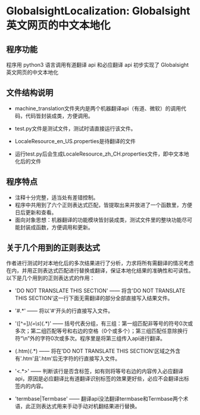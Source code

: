 # GlobalsightLocalization: Globalsight 英文网页的中文本地化

## 程序功能
程序用 python3 语言调用有道翻译 api 和必应翻译 api 初步实现了 Globalsight 英文网页的中文本地化

## 文件结构说明

- machine_translation文件夹内是两个机器翻译api（有道、微软）的调用代码，代码皆封装成类，方便调用。
- test.py文件是测试文件，测试时请直接运行该文件。
- LocaleResource_en_US.properties是待翻译的文件

- 运行test.py后会生成LocaleResource_zh_CH.properties文件，即中文本地化后的文件


## 程序特点

- 注释十分完整，适当处有差错控制。
- 程序中共用到了六个正则表达式匹配，皆提取出来并放进了一个函数里，方便日后更新和查看。
- 面向对象思想：机器翻译的功能模块皆封装成类，测试文件里的整块功能尽可能封装成函数，方便调用和更新。


## 关于几个用到的正则表达式
作者进行测试时对本地化后的多次结果进行了分析，力求将所有需翻译的情况考虑在内，并用正则表达式匹配进行替换或翻译，保证本地化结果的准确性和可读性。以下是几个用到的正则表达式的作用：

- 'DO NOT TRANSLATE THIS SECTION' —— 将含'DO NOT TRANSLATE THIS SECTION'这一行下面无需翻译的部分全部直接写入结果文件。

- '#.*' —— 将以'#'开头的行直接写入文件。

- '([^=]*)(=\s*)(.*)' —— 括号代表分组，有三组：第一组匹配非等号的符号0次或多次；第二组匹配等号和右边的空格（0个或多个）；第三组匹配任意除换行符“\n”外的字符0次或多次。程序里是将第三组传入api进行翻译。

- (\.htm)(.*) —— 将在'DO NOT TRANSLATE THIS SECTION'区域之外含有'.htm'且'.htm'后无字符的行直接写入文件。

- '<.*>' —— 判断该行是否含标签，如有则将等号右边的内容传入必应翻译api，原因是必应翻译比有道翻译识别标签的效果更好些，必应不会翻译出标签内的内容。

- 'termbase|Termbase' —— 翻译api没法翻译termbase和Termbase两个术语，此正则表达式用来手动手动对机翻结果进行替换。

